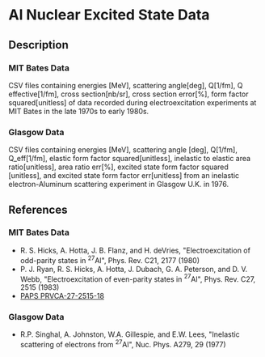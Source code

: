 # Al Nuclear Excited State Data

## Description
### MIT Bates Data
CSV files containing energies [MeV], scattering angle[deg], Q[1/fm], Q effective[1/fm], cross section[nb/sr], cross section error[%], form factor squared[unitless] of data recorded during electroexcitation experiments at MIT Bates in the late 1970s to early 1980s. 

### Glasgow Data
CSV files containing energies [MeV], scattering angle [deg], Q[1/fm], Q_eff[1/fm], elastic form factor squared[unitless], inelastic to elastic area ratio[unitless], area ratio err[%], excited state form factor squared [unitless], and excited state form factor err[unitless] from an inelastic electron-Aluminum scattering experiment in Glasgow U.K. in 1976.

## References
### MIT Bates Data
* R. S. Hicks, A. Hotta, J. B. Flanz, and H. deVries, "Electroexcitation of odd-parity states in $^{27}$Al", Phys. Rev. C21, 2177 (1980)
* P. J. Ryan, R. S. Hicks, A. Hotta, J. Dubach, G. A. Peterson, and D. V. Webb, "Electroexcitation of even-parity states in $^{27}$Al", Phys. Rev. C27, 2515 (1983)
* [PAPS PRVCA-27-2515-18](http://ftp.aip.org/epaps/phys_rev_c/E-PRVCA-27-2515-18)

### Glasgow Data
* R.P. Singhal, A. Johnston, W.A. Gillespie, and E.W. Lees, "Inelastic scattering of electrons from $^{27}$Al", Nuc. Phys. A279, 29 (1977)
